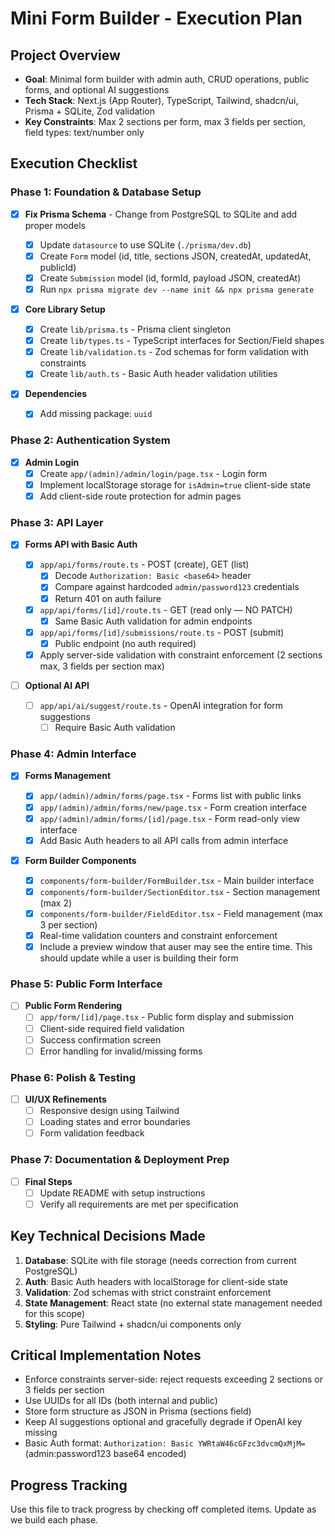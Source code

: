 # Mini Form Builder - Execution Plan

## Project Overview

- **Goal**: Minimal form builder with admin auth, CRUD operations, public forms, and optional AI suggestions
- **Tech Stack**: Next.js (App Router), TypeScript, Tailwind, shadcn/ui, Prisma + SQLite, Zod validation
- **Key Constraints**: Max 2 sections per form, max 3 fields per section, field types: text/number only

## Execution Checklist

### Phase 1: Foundation & Database Setup

- [x] **Fix Prisma Schema** - Change from PostgreSQL to SQLite and add proper models

  - [x] Update `datasource` to use SQLite (`./prisma/dev.db`)
  - [x] Create `Form` model (id, title, sections JSON, createdAt, updatedAt, publicId)
  - [x] Create `Submission` model (id, formId, payload JSON, createdAt)
  - [x] Run `npx prisma migrate dev --name init && npx prisma generate`

- [x] **Core Library Setup**

  - [x] Create `lib/prisma.ts` - Prisma client singleton
  - [x] Create `lib/types.ts` - TypeScript interfaces for Section/Field shapes
  - [x] Create `lib/validation.ts` - Zod schemas for form validation with constraints
  - [x] Create `lib/auth.ts` - Basic Auth header validation utilities

- [x] **Dependencies**
  - [x] Add missing package: `uuid`

### Phase 2: Authentication System

- [x] **Admin Login**
  - [x] Create `app/(admin)/admin/login/page.tsx` - Login form
  - [x] Implement localStorage storage for `isAdmin=true` client-side state
  - [x] Add client-side route protection for admin pages

### Phase 3: API Layer

- [x] **Forms API with Basic Auth**

  - [x] `app/api/forms/route.ts` - POST (create), GET (list)
    - [x] Decode `Authorization: Basic <base64>` header
    - [x] Compare against hardcoded `admin/password123` credentials
    - [x] Return 401 on auth failure
  - [x] `app/api/forms/[id]/route.ts` - GET (read only — NO PATCH)
    - [x] Same Basic Auth validation for admin endpoints
  - [x] `app/api/forms/[id]/submissions/route.ts` - POST (submit)
    - [x] Public endpoint (no auth required)
  - [x] Apply server-side validation with constraint enforcement (2 sections max, 3 fields per section max)

- [ ] **Optional AI API**
  - [ ] `app/api/ai/suggest/route.ts` - OpenAI integration for form suggestions
    - [ ] Require Basic Auth validation

### Phase 4: Admin Interface

- [x] **Forms Management**

  - [x] `app/(admin)/admin/forms/page.tsx` - Forms list with public links
  - [x] `app/(admin)/admin/forms/new/page.tsx` - Form creation interface
  - [x] `app/(admin)/admin/forms/[id]/page.tsx` - Form read-only view interface
  - [x] Add Basic Auth headers to all API calls from admin interface

- [x] **Form Builder Components**

  - [x] `components/form-builder/FormBuilder.tsx` - Main builder interface
  - [x] `components/form-builder/SectionEditor.tsx` - Section management (max 2)
  - [x] `components/form-builder/FieldEditor.tsx` - Field management (max 3 per section)
  - [x] Real-time validation counters and constraint enforcement
  - [x] Include a preview window that auser may see the entire time. This should update while a user is building their form

### Phase 5: Public Form Interface

- [ ] **Public Form Rendering**
  - [ ] `app/form/[id]/page.tsx` - Public form display and submission
  - [ ] Client-side required field validation
  - [ ] Success confirmation screen
  - [ ] Error handling for invalid/missing forms

### Phase 6: Polish & Testing

- [ ] **UI/UX Refinements**
  - [ ] Responsive design using Tailwind
  - [ ] Loading states and error boundaries
  - [ ] Form validation feedback

### Phase 7: Documentation & Deployment Prep

- [ ] **Final Steps**
  - [ ] Update README with setup instructions
  - [ ] Verify all requirements are met per specification

## Key Technical Decisions Made

1. **Database**: SQLite with file storage (needs correction from current PostgreSQL)
2. **Auth**: Basic Auth headers with localStorage for client-side state
3. **Validation**: Zod schemas with strict constraint enforcement
4. **State Management**: React state (no external state management needed for this scope)
5. **Styling**: Pure Tailwind + shadcn/ui components only

## Critical Implementation Notes

- Enforce constraints server-side: reject requests exceeding 2 sections or 3 fields per section
- Use UUIDs for all IDs (both internal and public)
- Store form structure as JSON in Prisma (sections field)
- Keep AI suggestions optional and gracefully degrade if OpenAI key missing
- Basic Auth format: `Authorization: Basic YWRtaW46cGFzc3dvcmQxMjM=` (admin:password123 base64 encoded)

## Progress Tracking

Use this file to track progress by checking off completed items. Update as we build each phase.
